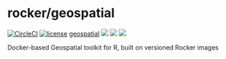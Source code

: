 # rocker/geospatial

[![CircleCI](https://circleci.com/gh/rocker-org/geospatial.svg?style=svg)](https://circleci.com/gh/rocker-org/geospatial) [![license](https://img.shields.io/badge/license-GPLv2-blue.svg)](https://opensource.org/licenses/GPL-2.0) [geospatial](https://hub.docker.com/r/rocker/geospatial) [![](https://images.microbadger.com/badges/image/rocker/geospatial.svg)](https://microbadger.com/images/rocker/geospatial)  [![](https://img.shields.io/docker/pulls/rocker/geospatial.svg)](https://hub.docker.com/r/rocker/geospatial) [![](https://img.shields.io/docker/automated/rocker/geospatial.svg)](https://hub.docker.com/r/rocker/geospatial/builds)

Docker-based Geospatial toolkit for R, built on versioned Rocker images



